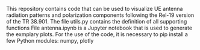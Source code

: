 This repository contains code that can be used to visualize UE antenna radiation patterns and polarization components following the Rel-19 version of the TR 38.901.
The file utils.py contains the definition of all supporting functions
File antenna.ipynb is a Jupyter notebook that is used to generate the exmplary plots.
For the use of the code, it is necessary to pip install a few Python modules:
numpy, plotly
